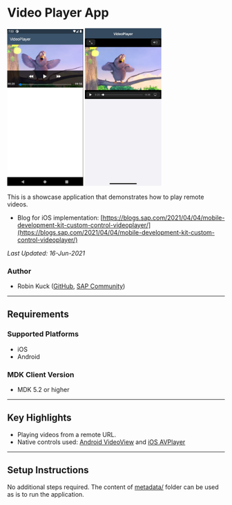 # Video Player App

<img src="Screenshots/android.png" width="35%"> <img src="Screenshots/ios.png" width="35%">

This is a showcase application that demonstrates how to play remote videos.

* Blog for iOS implementation: [https://blogs.sap.com/2021/04/04/mobile-development-kit-custom-control-videoplayer/](https://blogs.sap.com/2021/04/04/mobile-development-kit-custom-control-videoplayer/)

*Last Updated: 16-Jun-2021*

### Author
* Robin Kuck ([GitHub](https://github.com/robinkuck), [SAP Community](https://people.sap.com/kucki99))

***

## Requirements

### Supported Platforms

* iOS
* Android

### MDK Client Version

* MDK 5.2 or higher

***

## Key Highlights

* Playing videos from a remote URL.
* Native controls used: [Android VideoView](https://developer.android.com/reference/android/widget/VideoView) and [iOS AVPlayer](https://developer.apple.com/documentation/avfoundation/avplayer)

***

## Setup Instructions

No additional steps required. The content of [metadata/](metadata/) folder can be used as is to run the application.
